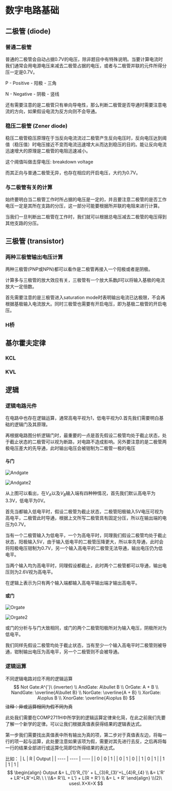 # 数字电路基础
## 二极管 (diode)
### 普通二极管
普通的二极管会自动占据0.7V的电压，除非题目中有特殊说明。当要计算电流时我们通常会用电源电压来减去二极管占据的电压，或者与二极管并联的元件所得分压一定是0.7V。

P - Positive - 阳极 - 三角

N - Negative - 阴极 - 竖线

还有需要注意的是二极管只有单向导电性，那么判断二极管是否导通时需要注意电流的方向，如果假设电流为反方向则不会导通。

### 稳压二极管 (Zener diode)
稳压二极管稳压原理在于当反向电流流过二极管产生反向电压时，反向电压达到阈值（稳压值）时电压接近不变而电流迅速增大从而达到稳压的目的。能让反向电流迅速增大的原理是二极管的电阻迅速减小。

这个阈值叫做击穿电压: breakdown voltage

而其正向与普通二极管无异，也存在相应的开启电压，大约为0.7V。

### 与二极管有关的计算
始终要明白当二极管工作时所占据的电压是一定的，并且要注意二极管的是否工作电压一定是其所在支路的分压，这一部分可能要根据所并联的电阻来进行计算。

当我们一旦判断出二极管在工作时，我们就可以根据总电压减去二极管的电压得到其他支路的分压。
## 三极管 (transistor)
### 两种三极管输出电压计算
两种三极管(PNP或NPN)都可以看作是二极管再接入一个阳极或者是阴极。

计算多与三极管的放大效应有关，三极管有一个放大系数$\beta$可以将输入基极的电流放大一定倍数。

首先需要注意的是三极管进入saturation mode时表明输出电流已达极限，不会再根据基极输入电流放大。同时三极管也需要有开启电压，即为基极二极管的开启电压。
### H桥
## 基尔霍夫定律
### KCL
### KVL
## 逻辑
### 逻辑电路元件
在电路中也存在逻辑运算，通常高电平视为1，低电平视为0.首先我们需要明白基础的逻辑门及其原理。

再根据电路图分析逻辑门时，最重要的一点是首先假设二极管均处于截止状态，处于截止状态的二极管可以视为断路，对电路不造成影响。另外要注意的是二极管两极电压差大的先导通，此时输出电压会被钳制为二极管一极的电压

#### 与门
![Andgate](/Users/liyunqi/Desktop/AndGate.png)

![Andgate2](/Users/liyunqi/Desktop/AndGate2.png)

从上图可以看出，在$V_A$以及$V_B$输入端有四种种情况，首先我们默认高电平为3.3V，低电平为0V。

首先当都输入低电平时，假设二极管为截止状态，二极管阳极输入5V电压可视为高电平，二极管此时导通，根据上文所写二极管具有固定分压，所以在输出端的电压为0.7V。

当有一个二极管输入为低电平，一个为高电平时，同理我们假设二极管均处于截止状态，阳极输入5V，由于输入低电平的二极管压降更大，所以率先导通，此时会将阳极电压钳制为0.7V，另一个输入高电平的二极管无法导通，输出电压仍为低电平。

当两个输入均为高电平时，同理假设都截止，此时两个二极管都可以导通，输出电压则为2.6V视为高电平。

在逻辑上表示为只有两个输入端都输入高电平输出端才输出高电平。
#### 或门
![Orgate](/Users/liyunqi/Desktop/OrGate2.png)

![Orgate2](/Users/liyunqi/Desktop/OrGate.png)

或门的分析与与门大致相同，或门的两个二极管阳极所对为输入电压，阴极所对为低电平。

我们同样先假设二极管均处于截止状态，当有至少一个输入高电平时二极管则被导通，钳制输出电压为高电平，另一个二极管则不会被导通。
### 逻辑运算
不同逻辑电路对应不用的逻辑运算
$$
Not Gate:A^{'}\ (inverter)
\\ AndGate: A\bullet B
\\ OrGate: A + B
\\ NandGate: \overline{A\bullet B}
\\ NorGate: \overline{A + B}
\\ XorGate: A\oplus B
\\ XnorGate: \overline{A\oplus B}
$$
~~注释：异或运算相同为假不同为真~~

此处我们需要在COMP2711H中所学到的逻辑运算定律来化简，在此之前我们先要了解一个新学的定律。可以让我们根据真值表获得结果的逻辑表达式。

第一步我们需要找出真值表中所有输出为真的项，第二步对于真值表左边，将每一行的项一起与运算，此处要注意如果该项为假，需要对其先进行去反，之后再将每一行的结果全部进行或运算化简即位所得结果的表达式。

比如：
|  L   | R  | Output |
|  ----  | ----  | ---- |
| 0  | 0 | 1  |
| 0  | 1 | 0  |
| 1 | 0 | 1  |
| 1  | 1 | 1  |
$$
\begin{align}
Output &= L_{1}'R_{1}' + L_{3}R_{3}'+L_{4}R_{4}
\\ &= L'R' + LR'+LR'+LR\ \ \ 
\\&= R'(L + L') + L(R + R')
\\ &= L + R'
\end{align}
\\(2)\ uses\ X+X=X
$$